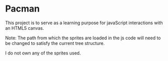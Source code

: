 # Pacman

This project is to serve as a learning purpose for javaScript interactions with an HTML5 canvas.

Note: The path from which the sprites are loaded in the js code will need to be changed to satisfy the current tree structure.
 
I do not own any of the sprites used. 
